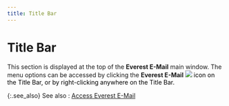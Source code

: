 ```yaml
---
title: Title Bar
---
```


# Title Bar


This section is displayed at the top of the **Everest 
 E-Mail** main window. The menu options can be accessed by clicking  the **Everest E-Mail** ![]({{site.eml_baseurl}}/img/email_icon.gif)<font style="color: #ff0000;" color="#FF0000"> </font><font style="color: #000000;" color="#000000">icon on the 
 <span class="hcp1">Title Bar</span>, or by right-clicking 
 anywhere on the <span class="hcp1">Title Bar</span>.</font>


{:.see_also}
See also
: [Access Everest  E-Mail]({{site.eml_baseurl}}/access_everest_e_mail.html)
